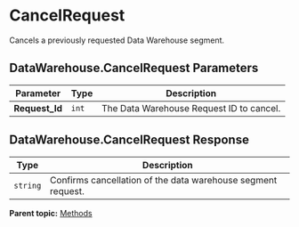 # CancelRequest

Cancels a previously requested Data Warehouse segment.

## DataWarehouse.CancelRequest Parameters

|Parameter|Type|Description|
|---------|----|-----------|
|**Request_Id** |`int` | The Data Warehouse Request ID to cancel. |

## DataWarehouse.CancelRequest Response

|Type|Description|
|----|-----------|
| `string` | Confirms cancellation of the data warehouse segment request. |

**Parent topic:** [Methods](../methods/c_data_warehouse_methods.md)


